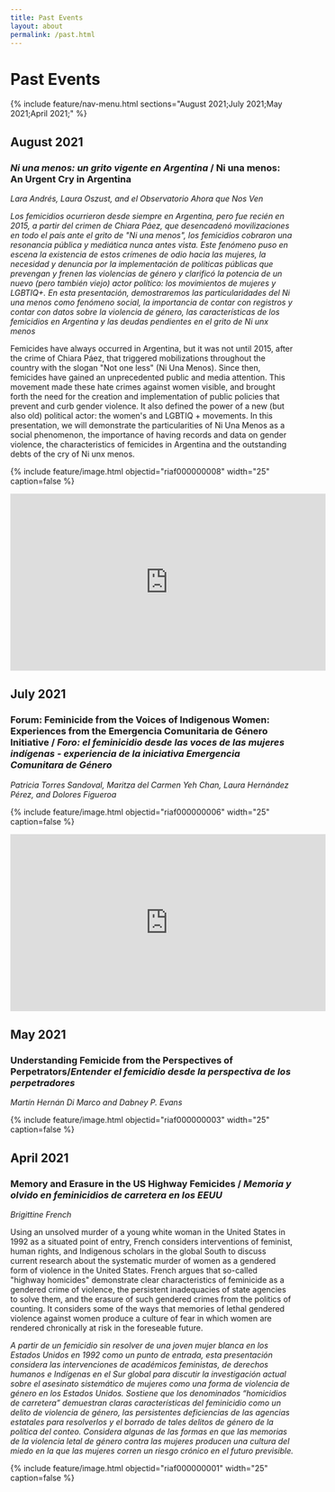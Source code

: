 ```yaml
---
title: Past Events
layout: about
permalink: /past.html
---
```


# Past Events 
{% include feature/nav-menu.html sections="August 2021;July 2021;May 2021;April 2021;" %}

## August 2021
### *Ni una menos: un grito vigente en Argentina* / Ni una menos: An Urgent Cry in Argentina 
*Lara Andrés, Laura Oszust, and el Observatorio Ahora que Nos Ven*

*Los femicidios ocurrieron desde siempre en Argentina, pero fue recién en 2015, a partir del crimen de Chiara Páez, que desencadenó movilizaciones en todo el país ante el grito de "Ni una menos", los femicidios cobraron una resonancia pública y mediática nunca antes vista. Este fenómeno puso en escena la existencia de estos crímenes de odio hacia las mujeres, la necesidad y denuncia por la implementación de políticas públicas que prevengan y frenen las violencias de género y clarificó la potencia de un nuevo (pero también viejo) actor político: los movimientos de mujeres y LGBTIQ+. En esta presentación, demostraremos las particularidades del Ni una menos como fenómeno social, la importancia de contar con registros y contar con datos sobre la violencia de género, las características de los femicidios en Argentina y las deudas pendientes en el grito de Ni unx menos*

Femicides have always occurred in Argentina, but it was not until 2015, after the crime of Chiara Páez, that triggered mobilizations throughout the country with the slogan "Not one less" (Ni Una Menos). Since then, femicides have gained an unprecedented public and media attention. This movement made these hate crimes against women visible, and brought forth the need for the creation and implementation of public policies that prevent and curb gender violence. It also defined the power of a new (but also old) political actor: the women's and LGBTIQ + movements. In this presentation, we will demonstrate the particularities of Ni Una Menos as a social phenomenon, the importance of having records and data on gender violence, the characteristics of femicides in Argentina and the outstanding debts of the cry of Ni unx menos.

{% include feature/image.html objectid="riaf000000008" width="25" caption=false %}

<iframe src="https://www.facebook.com/plugins/video.php?height=314&href=https%3A%2F%2Fwww.facebook.com%2Fclaire.branigan.9%2Fvideos%2F792183371472078%2F&show_text=false&width=560&t=0" width="560" height="314" style="border:none;overflow:hidden" scrolling="no" frameborder="0" allowfullscreen="true" allow="autoplay; clipboard-write; encrypted-media; picture-in-picture; web-share" allowFullScreen="true"></iframe>

## July 2021

### Forum: Feminicide from the Voices of Indigenous Women: Experiences from the Emergencia Comunitaria de Género Initiative / *Foro: el feminicidio desde las voces de las mujeres indígenas - experiencia de la iniciativa Emergencia Comunitara de Género*

*Patricia Torres Sandoval, Maritza del Carmen Yeh Chan, Laura Hernández Pérez, and Dolores Figueroa* 

{% include feature/image.html objectid="riaf000000006" width="25" caption=false %}

<iframe src="https://www.facebook.com/plugins/video.php?height=314&href=https%3A%2F%2Fwww.facebook.com%2Fmujeresindigenasconamimexico%2Fvideos%2F345619707003915%2F&show_text=false&width=560&t=0" width="560" height="314" style="border:none;overflow:hidden" scrolling="no" frameborder="0" allowfullscreen="true" allow="autoplay; clipboard-write; encrypted-media; picture-in-picture; web-share" allowFullScreen="true"></iframe>

## May 2021 
### Understanding Femicide from the Perspectives of Perpetrators/*Entender el femicidio desde la perspectiva de los perpetradores*
*Martín Hernán Di Marco and Dabney P. Evans*

{% include feature/image.html objectid="riaf000000003" width="25" caption=false %}

## April 2021
### Memory and Erasure in the US Highway Femicides / *Memoria y olvido en feminicidios de carretera en los EEUU*

*Brigittine French*

Using an unsolved murder of a young white woman in the United States in 1992 as a situated point of entry, French considers interventions of feminist, human rights, and Indigenous scholars in the global South to discuss current research about the systematic murder of women as a gendered form of violence in the United States. French argues that so-called "highway homicides" demonstrate clear characteristics of feminicide as a gendered crime of violence, the persistent inadequacies of state agencies to solve them, and the erasure of such gendered crimes from the politics of counting. It considers some of the ways that memories of lethal gendered violence against women produce a culture of fear in which women are rendered chronically at risk in the foreseable future.

*A partir de un femicidio sin resolver de una joven mujer blanca en los Estados Unidos en 1992 como un punto de entrada, esta presentación considera las intervenciones de académicos feministas, de derechos humanos e Indígenas en el Sur global para discutir la investigación actual sobre el asesinato sistemático de mujeres como una forma de violencia de género en los Estados Unidos. Sostiene que los denominados “homicidios de carretera” demuestran claras características del feminicidio como un delito de violencia de género, las persistentes deficiencias de las agencias estatales para resolverlos y el borrado de tales delitos de género de la política del conteo. Considera algunas de las formas en que las memorias de la violencia letal de género contra las mujeres producen una cultura del miedo en la que las mujeres corren un riesgo crónico en el futuro previsible.*

{% include feature/image.html objectid="riaf000000001" width="25" caption=false %}